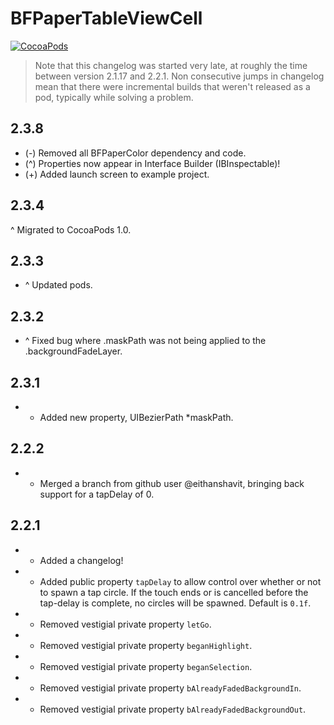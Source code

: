 BFPaperTableViewCell
====================
[![CocoaPods](https://img.shields.io/cocoapods/v/BFPaperTableViewCell.svg?style=flat)](https://github.com/bfeher/BFPaperTableViewCell)

> Note that this changelog was started very late, at roughly the time between version 2.1.17 and 2.2.1. Non consecutive jumps in changelog mean that there were incremental builds that weren't released as a pod, typically while solving a problem.



2.3.8
---------
* (-) Removed all BFPaperColor dependency and code.  
* (^) Properties now appear in Interface Builder (IBInspectable)!  
* (+) Added launch screen to example project.  


2.3.4
---------
^ Migrated to CocoaPods 1.0.


2.3.3
---------
+ ^ Updated pods.


2.3.2
---------
+ ^ Fixed bug where .maskPath was not being applied to the .backgroundFadeLayer.


2.3.1
---------
+ + Added new property, UIBezierPath *maskPath.


2.2.2
---------
+ + Merged a branch from github user @eithanshavit, bringing back support for a tapDelay of 0.


2.2.1
---------
+ + Added a changelog!
+ + Added public property `tapDelay` to allow control over whether or not to spawn a tap circle. If the touch ends or is cancelled before the tap-delay is complete, no circles will be spawned. Default is `0.1f`.
+ - Removed vestigial private property `letGo`.
+ - Removed vestigial private property `beganHighlight`.
+ - Removed vestigial private property `beganSelection`.
+ - Removed vestigial private property `bAlreadyFadedBackgroundIn`.
+ - Removed vestigial private property `bAlreadyFadedBackgroundOut`.